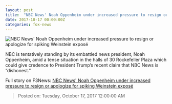 ```yaml
---
layout: post
title:  "NBC News' Noah Oppenheim under increased pressure to resign or apologize for spiking Weinstein exposé"
date: 2017-10-17 00:00:00Z
categories: fox-news
---
```


![NBC News' Noah Oppenheim under increased pressure to resign or apologize for spiking Weinstein exposé](http://a57.foxnews.com/images.foxnews.com/content/fox-news/entertainment/2017/10/16/nbc-news-noah-oppenheim-under-increased-pressure-to-resign-or-apologize-for-spiking-weinstein-expos/_jcr_content/article-text/article-par-6/inline_spotlight_ima/image.img.jpg/612/344/1508189091367.jpg?ve=1&tl=1)

NBC is tentatively standing by its embattled news president, Noah Oppenheim, amid a tense situation in the halls of 30 Rockefeller Plaza which could give credence to President Trump’s recent claim that NBC News is “dishonest.”


Full story on F3News: [NBC News' Noah Oppenheim under increased pressure to resign or apologize for spiking Weinstein exposé](http://www.f3nws.com/n/bMcM3C)

> Posted on: Tuesday, October 17, 2017 12:00:00 AM
